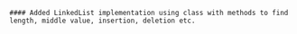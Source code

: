 
    #### Added LinkedList implementation using class with methods to find length, middle value, insertion, deletion etc.
